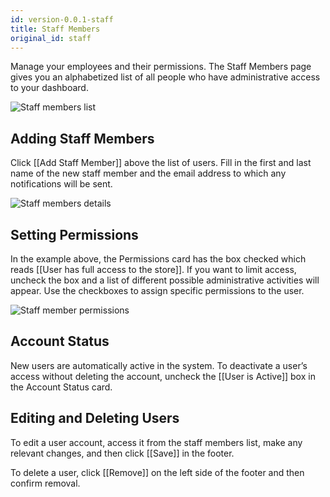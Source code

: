 ```yaml
---
id: version-0.0.1-staff
title: Staff Members
original_id: staff
---
```


Manage your employees and their permissions. The Staff Members page gives you an alphabetized list of all people who have administrative access to your dashboard.

![Staff members list](assets/dashboard-config/12.png)


## Adding Staff Members

Click [[Add&nbsp;Staff&nbsp;Member]] above the list of users. Fill in the first and last name of the new staff member and the email address to which any notifications will be sent.

![Staff members details](assets/dashboard-config/13.png)


## Setting Permissions

In the example above, the Permissions card has the box checked which reads [[User&nbsp;has&nbsp;full&nbsp;access&nbsp;to&nbsp;the&nbsp;store]]. If you want to limit access, uncheck the box and a list of different possible administrative activities will appear. Use the checkboxes to assign specific permissions to the user.

![Staff member permissions](assets/dashboard-config/14.png)


## Account Status

New users are automatically active in the system. To deactivate a user’s access without deleting the account, uncheck the [[User&nbsp;is&nbsp;Active]] box in the Account Status card.


## Editing and Deleting Users

To edit a user account, access it from the staff members list, make any relevant changes, and then click [[Save]] in the footer.

To delete a user, click [[Remove]] on the left side of the footer and then confirm removal.

